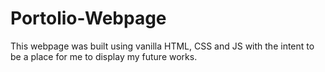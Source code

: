 # Portolio-Webpage

This webpage was built using vanilla HTML, CSS and JS with the intent to be a place for me to display my future works.
